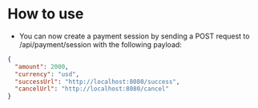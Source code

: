 # How to use

- You can now create a payment session by sending a POST request to /api/payment/session with the following payload:

```json
{
  "amount": 2000,
  "currency": "usd",
  "successUrl": "http://localhost:8080/success",
  "cancelUrl": "http://localhost:8080/cancel"
}
```
